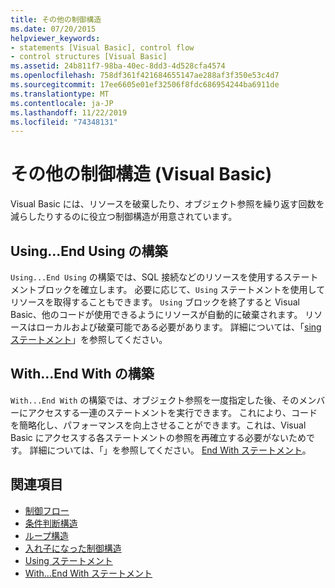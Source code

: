 ```yaml
---
title: その他の制御構造
ms.date: 07/20/2015
helpviewer_keywords:
- statements [Visual Basic], control flow
- control structures [Visual Basic]
ms.assetid: 24b811f7-98ba-40ec-8dd3-4d528cfa4574
ms.openlocfilehash: 758df361f421684655147ae288af3f350e53c4d7
ms.sourcegitcommit: 17ee6605e01ef32506f8fdc686954244ba6911de
ms.translationtype: MT
ms.contentlocale: ja-JP
ms.lasthandoff: 11/22/2019
ms.locfileid: "74348131"
---
```

# <a name="other-control-structures-visual-basic"></a>その他の制御構造 (Visual Basic)
Visual Basic には、リソースを破棄したり、オブジェクト参照を繰り返す回数を減らしたりするのに役立つ制御構造が用意されています。  
  
## <a name="usingend-using-construction"></a>Using...End Using の構築  
 `Using...End Using` の構築では、SQL 接続などのリソースを使用するステートメントブロックを確立します。 必要に応じて、`Using` ステートメントを使用してリソースを取得することもできます。 `Using` ブロックを終了すると Visual Basic、他のコードが使用できるようにリソースが自動的に破棄されます。 リソースはローカルおよび破棄可能である必要があります。 詳細については、「[sing ステートメント](../../../../visual-basic/language-reference/statements/using-statement.md)」を参照してください。  
  
## <a name="withend-with-construction"></a>With...End With の構築  
 `With...End With` の構築では、オブジェクト参照を一度指定した後、そのメンバーにアクセスする一連のステートメントを実行できます。 これにより、コードを簡略化し、パフォーマンスを向上させることができます。これは、Visual Basic にアクセスする各ステートメントの参照を再確立する必要がないためです。 詳細については、「」を参照してください。 [End With ステートメント](../../../../visual-basic/language-reference/statements/with-end-with-statement.md)。  
  
## <a name="see-also"></a>関連項目

- [制御フロー](../../../../visual-basic/programming-guide/language-features/control-flow/index.md)
- [条件判断構造](../../../../visual-basic/programming-guide/language-features/control-flow/decision-structures.md)
- [ループ構造](../../../../visual-basic/programming-guide/language-features/control-flow/loop-structures.md)
- [入れ子になった制御構造](../../../../visual-basic/programming-guide/language-features/control-flow/nested-control-structures.md)
- [Using ステートメント](../../../../visual-basic/language-reference/statements/using-statement.md)
- [With...End With ステートメント](../../../../visual-basic/language-reference/statements/with-end-with-statement.md)
